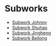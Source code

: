 # Subworks
* [Subwork Johnny](subwork\_johnny.md)
* [Subwork Shuhao](subwork\_shuhao.md)
* [Subwork Jingheng](subwork\_jingheng.md)
* [Subwork Beilong](subwork\_beilong.md)
